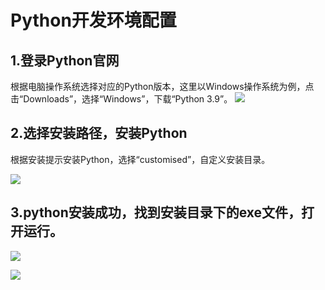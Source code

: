 # Python开发环境配置

## 1.登录Python官网

根据电脑操作系统选择对应的Python版本，这里以Windows操作系统为例，点击“Downloads”，选择“Windows”，下载“Python 3.9”。
![](https://imgkr2.cn-bj.ufileos.com/e20cffda-2ea0-4ad8-a61a-ac22995ad5ad.png?UCloudPublicKey=TOKEN_8d8b72be-579a-4e83-bfd0-5f6ce1546f13&Signature=lRdle80LVeP4Q%252BEp%252BW%252Fx9enV%252FOs%253D&Expires=1603444405)

## 2.选择安装路径，安装Python

根据安装提示安装Python，选择“customised”，自定义安装目录。

![](https://imgkr2.cn-bj.ufileos.com/a8fec72e-54e4-4e57-866f-a3dd91cc5dbc.png?UCloudPublicKey=TOKEN_8d8b72be-579a-4e83-bfd0-5f6ce1546f13&Signature=yJoUhv8fEFHzb68Mmgn%252Br4xFGJo%253D&Expires=1603450774)

## 3.python安装成功，找到安装目录下的exe文件，打开运行。

![](https://imgkr2.cn-bj.ufileos.com/77990feb-ddb3-46de-b439-95493f01655a.png?UCloudPublicKey=TOKEN_8d8b72be-579a-4e83-bfd0-5f6ce1546f13&Signature=VksL7YcuiGVUHD4kp0JKSTalISg%253D&Expires=1603451062)

![](https://imgkr2.cn-bj.ufileos.com/7b468c0a-5414-426f-9e0a-71be35a23d1c.png?UCloudPublicKey=TOKEN_8d8b72be-579a-4e83-bfd0-5f6ce1546f13&Signature=20mZgq7AzZDd%252BO8a3VdEufJjR1c%253D&Expires=1603451126)



